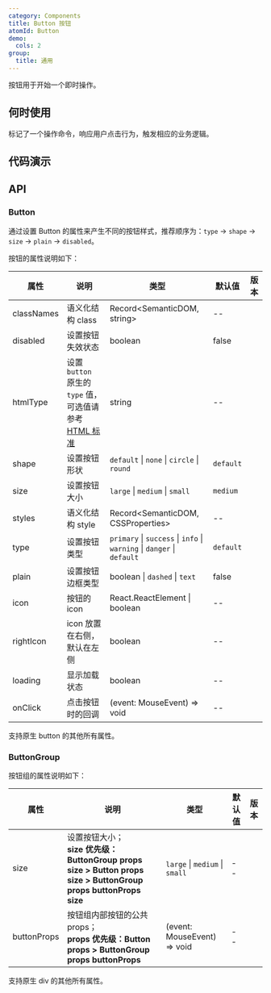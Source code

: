 ```yaml
---
category: Components
title: Button 按钮
atomId: Button
demo:
  cols: 2
group:
  title: 通用
---
```


按钮用于开始一个即时操作。

## 何时使用

标记了一个操作命令，响应用户点击行为，触发相应的业务逻辑。

## 代码演示

<!-- prettier-ignore -->
<code src="./demo/all.tsx"></code>

<!-- prettier-ignore -->
<code src="./demo/type.tsx"></code>
<code src="./demo/disabled.tsx"></code>
<code src="./demo/size.tsx"></code>
<code src="./demo/shape.tsx"></code>
<code src="./demo/plain.tsx"></code>
<code src="./demo/icon.tsx"></code>
<code src="./demo/loading.tsx"></code>
<code src="./demo/group.tsx"></code>

## API

### Button

通过设置 Button 的属性来产生不同的按钮样式，推荐顺序为：`type` -> `shape` -> `size` -> `plain` -> `disabled`。

按钮的属性说明如下：

| 属性       | 说明                                                                                                                                 | 类型                                                                   | 默认值    | 版本 |
| ---------- | ------------------------------------------------------------------------------------------------------------------------------------ | ---------------------------------------------------------------------- | --------- | ---- |
| classNames | 语义化结构 class                                                                                                                     | Record<SemanticDOM, string>                                            | --        |      |
| disabled   | 设置按钮失效状态                                                                                                                     | boolean                                                                | false     |      |
| htmlType   | 设置 `button` 原生的 `type` 值，可选值请参考 [HTML 标准](https://developer.mozilla.org/en-US/docs/Web/HTML/Element/button#attr-type) | string                                                                 | --        |      |
| shape      | 设置按钮形状                                                                                                                         | `default` \| `none` \| `circle` \| `round`                             | `default` |      |
| size       | 设置按钮大小                                                                                                                         | `large` \| `medium` \| `small`                                         | `medium`  |      |
| styles     | 语义化结构 style                                                                                                                     | Record<SemanticDOM, CSSProperties>                                     | --        |      |
| type       | 设置按钮类型                                                                                                                         | `primary` \| `success` \| `info` \| `warning` \| `danger` \| `default` | `default` |      |
| plain      | 设置按钮边框类型                                                                                                                     | boolean \| `dashed` \| `text`                                          | false     |      |
| icon       | 按钮的 icon                                                                                                                          | React.ReactElement \| boolean                                          | --        |      |
| rightIcon  | icon 放置在右侧，默认在左侧                                                                                                          | boolean                                                                | --        |      |
| loading    | 显示加载状态                                                                                                                         | boolean                                                                | --        |      |
| onClick    | 点击按钮时的回调                                                                                                                     | (event: MouseEvent) => void                                            | --        |      |

支持原生 button 的其他所有属性。

### ButtonGroup

按钮组的属性说明如下：

| 属性        | 说明                                                                                                                   | 类型                           | 默认值 | 版本 |
| ----------- | ---------------------------------------------------------------------------------------------------------------------- | ------------------------------ | ------ | ---- |
| size        | 设置按钮大小；<br /> **size 优先级： ButtonGroup props size > Button props size > ButtonGroup props buttonProps size** | `large` \| `medium` \| `small` | --     |      |
| buttonProps | 按钮组内部按钮的公共 props；<br /> **props 优先级：Button props > ButtonGroup props buttonProps**                      | (event: MouseEvent) => void    | --     |      |

支持原生 div 的其他所有属性。
